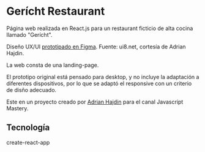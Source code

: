 # Gerícht Restaurant

Página web realizada en React.js para un restaurant ficticio de alta cocina llamado "Gerícht".

Diseño UX/UI [prototipado en Figma](https://www.figma.com/proto/yvClSI9AZBRX8UaaGEByF3/Modern-UI%2FUX%3A-Gericht?node-id=0-21&scaling=scale-down-width&page-id=0%3A1). Fuente: ui8.net, cortesía de Adrian Hajdin.

La web consta de una landing-page.

El prototipo original está pensado para desktop, y no incluye la adaptación a diferentes dispositivos, por lo que se adaptó el responsive con un criterio de disño adecuado.

Este en un proyecto creado por [Adrian Hajdin](https://github.com/adrianhajdin) para el canal Javascript Mastery.

## Tecnología

create-react-app
